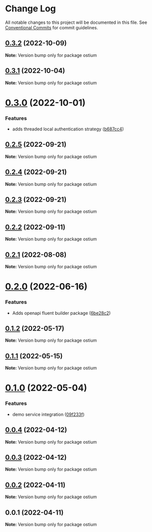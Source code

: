 # Change Log

All notable changes to this project will be documented in this file.
See [Conventional Commits](https://conventionalcommits.org) for commit guidelines.

## [0.3.2](https://github.com/avanzu/node-packages/compare/ostium@0.3.1...ostium@0.3.2) (2022-10-09)

**Note:** Version bump only for package ostium





## [0.3.1](https://github.com/avanzu/node-packages/compare/ostium@0.3.0...ostium@0.3.1) (2022-10-04)

**Note:** Version bump only for package ostium





# [0.3.0](https://github.com/avanzu/node-packages/compare/ostium@0.2.5...ostium@0.3.0) (2022-10-01)


### Features

* adds threaded local authentication strategy ([b687cc4](https://github.com/avanzu/node-packages/commit/b687cc49640bc833ad8671bc6b336fe809c9807e))





## [0.2.5](https://github.com/avanzu/node-packages/compare/ostium@0.2.4...ostium@0.2.5) (2022-09-21)

**Note:** Version bump only for package ostium





## [0.2.4](https://github.com/avanzu/node-packages/compare/ostium@0.2.2...ostium@0.2.4) (2022-09-21)

**Note:** Version bump only for package ostium





## [0.2.3](https://github.com/avanzu/node-packages/compare/ostium@0.2.2...ostium@0.2.3) (2022-09-21)

**Note:** Version bump only for package ostium





## [0.2.2](https://github.com/avanzu/node-packages/compare/ostium@0.2.1...ostium@0.2.2) (2022-09-11)

**Note:** Version bump only for package ostium





## [0.2.1](https://github.com/avanzu/node-packages/compare/ostium@0.2.0...ostium@0.2.1) (2022-08-08)

**Note:** Version bump only for package ostium





# [0.2.0](https://github.com/avanzu/node-packages/compare/ostium@0.1.2...ostium@0.2.0) (2022-06-16)


### Features

* Adds openapi fluent builder package ([6be28c2](https://github.com/avanzu/node-packages/commit/6be28c26c5dc471130df72d7a381ba3960adbb15))





## [0.1.2](https://github.com/avanzu/node-packages/compare/ostium@0.1.1...ostium@0.1.2) (2022-05-17)

**Note:** Version bump only for package ostium





## [0.1.1](https://github.com/avanzu/node-packages/compare/ostium@0.1.0...ostium@0.1.1) (2022-05-15)

**Note:** Version bump only for package ostium





# [0.1.0](https://github.com/avanzu/node-packages/compare/ostium@0.0.4...ostium@0.1.0) (2022-05-04)


### Features

* demo service integration ([09f233f](https://github.com/avanzu/node-packages/commit/09f233f88fa61741d5884acd3c181a27a02ac140))





## [0.0.4](https://github.com/avanzu/node-packages/compare/ostium@0.0.3...ostium@0.0.4) (2022-04-12)

**Note:** Version bump only for package ostium





## [0.0.3](https://github.com/avanzu/node-packages/compare/ostium@0.0.2...ostium@0.0.3) (2022-04-12)

**Note:** Version bump only for package ostium





## [0.0.2](https://github.com/avanzu/node-packages/compare/ostium@0.0.1...ostium@0.0.2) (2022-04-11)

**Note:** Version bump only for package ostium





## 0.0.1 (2022-04-11)

**Note:** Version bump only for package ostium
